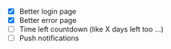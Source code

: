 - [x] Better login page
- [x] Better error page
- [ ] Time left countdown (like X days left too ...)
- [ ] Push notifications